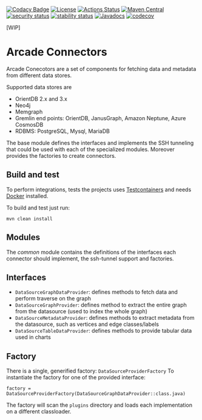 [![Codacy Badge](https://api.codacy.com/project/badge/Grade/f04d5574622145c8ab6b78733084d1d8)](https://app.codacy.com/gh/ArcadeData/arcade-connectors?utm_source=github.com&utm_medium=referral&utm_content=ArcadeData/arcade-connectors&utm_campaign=Badge_Grade)
[![License](https://img.shields.io/badge/License-Apache%202.0-blue.svg)](https://opensource.org/licenses/Apache-2.0)
[![Actions Status](https://github.com/ArcadeData/arcade-connectors/workflows/Maven%20Deploy/badge.svg)](https://github.com/ArcadeData/arcade-connectors/actions)
[![Maven Central](https://maven-badges.herokuapp.com/maven-central/com.arcadeanalytics/arcade-connectors-parent/badge.svg)](https://maven-badges.herokuapp.com/maven-central/com.arcadeanalytics/arcade-connectors-parent)
[![security status](https://www.meterian.com/badge/gh/ArcadeAnalytics/arcade-connectors/security)](https://www.meterian.com/report/gh/ArcadeAnalytics/arcade-connectors)
[![stability status](https://www.meterian.com/badge/gh/ArcadeAnalytics/arcade-connectors/stability)](https://www.meterian.com/report/gh/ArcadeAnalytics/arcade-connectors)
[![Javadocs](https://javadoc.io/badge/com.arcadeanalytics/arcade-connectors-base.svg)](https://javadoc.io/doc/com.arcadeanalytics/arcade-connectors-base)
[![codecov](https://codecov.io/gh/ArcadeData/arcade-connectors/branch/master/graph/badge.svg)](https://codecov.io/gh/ArcadeData/arcade-connectors)

[WIP]

# Arcade Connectors

Arcade Conecotors are a set of components for fetching data and metadata from different data stores.

Supported data stores are

- OrientDB 2.x and 3.x
- Neo4j
- Memgraph
- Gremlin end points: OrientDB, JanusGraph, Amazon Neptune, Azure CosmosDB
- RDBMS: PostgreSQL, Mysql, MariaDB

The base module defines the interfaces and implements the SSH tunneling that could be used with each of the specialized modules.
Moreover provides the factories to create connectors.

## Build and test

To perform integrations, tests the projects uses [Testcontainers](https://www.testcontainers.org/) and needs [Docker](https://www.docker.com/) installed.

To build and test just run:

    mvn clean install

## Modules

The _common_ module contains the definitions of the interfaces each connector should implement, the ssh-tunnel support and factories.

## Interfaces

- `DataSourceGraphDataProvider`: defines methods to fetch data and perform traverse on the graph
- `DataSourceGraphProvider`: defines method to extract the entire graph from the datasource (used to index the whole graph)
- `DataSourceMetadataProvider`: defines methods to extract metadata from the datasource, such as vertices and edge classes/labels
- `DataSourceTableDataProvider`: defines methods to provide tabular data used in charts

## Factory

There is a single, generified factory: `DataSourceProviderFactory`
To instantiate the factory for one of the provided interface:

    factory = DataSourceProviderFactory(DataSourceGraphDataProvider::class.java)

The factory will scan the `plugins` directory and loads each implementation on a different classloader.
